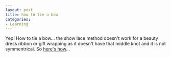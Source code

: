 ```yaml
---
layout: post
title: how to tie a bow
categories:
- Learning
---
```



Yep! How to tie a bow... the show lace method doesn't work for a beauty dress ribbon or gift wrapping as it doesn't have that middle knot and it is not symmentrical. So [here's how](http://www.wikihow.com/Tie-a-Bow)...

